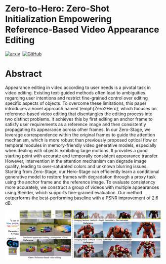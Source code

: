 # Zero-to-Hero: Zero-Shot Initialization Empowering Reference-Based Video Appearance Editing
<a href="https://arxiv.org/abs/2505.23134"><img src='https://img.shields.io/badge/arXiv-2501.11325-red?style=flat&logo=arXiv&logoColor=red' alt='arxiv'></a>&nbsp;
<a href="https://zero2hero-project.github.io/"><img src='https://img.shields.io/badge/Project-Page-Green' alt='GitHub'></a>&nbsp;

# Abstract
Appearance editing in video according to user needs is a pivotal task in video editing. Existing text-guided methods often lead to ambiguities regarding user intentions and restrict fine-grained control over editing specific aspects of objects. To overcome these limitations, this paper introduces a novel approach named \emph{Zero2Hero}, which focuses on reference-based video editing that disentangles the editing process into two distinct problems. It achieves this by first editing an anchor frame to satisfy user requirements as a reference image and then consistently propagating its appearance across other frames. 
In our Zero-Stage, we leverage correspondence within the original frames to guide the attention mechanism, which is more robust than previously proposed optical flow or temporal modules in memory-friendly video generative models, especially when dealing with objects exhibiting large motions. It provides a good starting point with accurate and temporally consistent appearance transfer. However, intervention in the attention mechanism can degrade image quality, leading to over-saturated colors and unknown blurring issues. Starting from Zero-Stage, our Hero-Stage can efficiently learn a conditional generative model to restore frames with degradation through a proxy task using the anchor frame and the reference image.
To evaluate consistency more accurately, we construct a group of videos with multiple appearances using Blender, which supports fine-grained evaluation. Our method outperforms the best-performing baseline with a PSNR improvement of 2.6 dB.

![teasor](assets/teasor.jpg)


